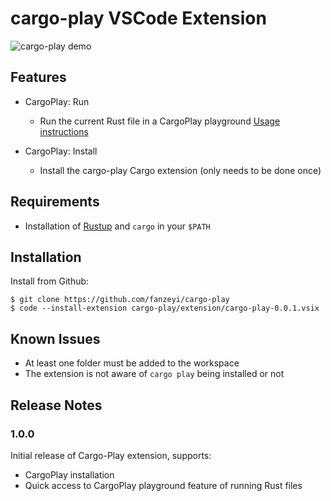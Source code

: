 # cargo-play VSCode Extension

![cargo-play demo](images/cargo_play_vscode.gif)

## Features

- CargoPlay: Run
  - Run the current Rust file in a CargoPlay playground [Usage instructions](../README.md#usage)

- CargoPlay: Install
  - Install the cargo-play Cargo extension (only needs to be done once)

## Requirements

- Installation of [Rustup](https://rustup.rs/) and `cargo` in your `$PATH`

## Installation

Install from Github:
```
$ git clone https://github.com/fanzeyi/cargo-play
$ code --install-extension cargo-play/extension/cargo-play-0.0.1.vsix
```

## Known Issues

- At least one folder must be added to the workspace
- The extension is not aware of `cargo play` being installed or not


## Release Notes

### 1.0.0

Initial release of Cargo-Play extension, supports:
- CargoPlay installation
- Quick access to CargoPlay playground feature of running Rust files
